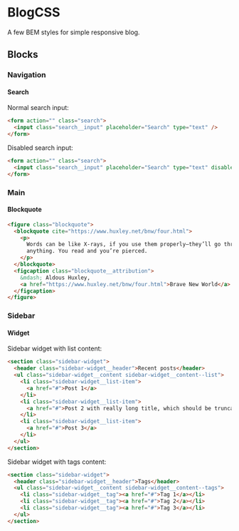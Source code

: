 # BlogCSS

A few BEM styles for simple responsive blog.

## Blocks

### Navigation

#### Search

Normal search input:

```html
<form action="" class="search">
  <input class="search__input" placeholder="Search" type="text" />
</form>
```

Disabled search input:

```html
<form action="" class="search">
  <input class="search__input" placeholder="Search" type="text" disabled />
</form>
```

### Main

#### Blockquote

```html
<figure class="blockquote">
  <blockquote cite="https://www.huxley.net/bnw/four.html">
    <p>
      Words can be like X-rays, if you use them properly—they’ll go through
      anything. You read and you’re pierced.
    </p>
  </blockquote>
  <figcaption class="blockquote__attribution">
    &mdash; Aldous Huxley,
    <a href="https://www.huxley.net/bnw/four.html">Brave New World</a>
  </figcaption>
</figure>
```

### Sidebar

#### Widget

Sidebar widget with list content:

```html
<section class="sidebar-widget">
  <header class="sidebar-widget__header">Recent posts</header>
  <ul class="sidebar-widget__content sidebar-widget__content--list">
    <li class="sidebar-widget__list-item">
      <a href="#">Post 1</a>
    </li>
    <li class="sidebar-widget__list-item">
      <a href="#">Post 2 with really long title, which should be truncated</a>
    </li>
    <li class="sidebar-widget__list-item">
      <a href="#">Post 3</a>
    </li>
  </ul>
</section>
```

Sidebar widget with tags content:

```html
<section class="sidebar-widget">
  <header class="sidebar-widget__header">Tags</header>
  <ul class="sidebar-widget__content sidebar-widget__content--tags">
    <li class="sidebar-widget__tag"><a href="#">Tag 1</a></li>
    <li class="sidebar-widget__tag"><a href="#">Tag 2</a></li>
    <li class="sidebar-widget__tag"><a href="#">Tag 3</a></li>
  </ul>
</section>
```

<!-- TODO: add AGPL3.0 logo -->
<!-- TODO: how to build? -->
